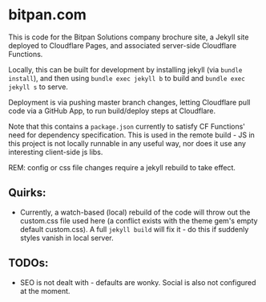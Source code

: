 # bitpan.com

This is code for the Bitpan Solutions company brochure site, a Jekyll site deployed to Cloudflare Pages, and associated
server-side Cloudflare Functions.

Locally, this can be built for development by installing jekyll (via `bundle install`), and then using `bundle exec jekyll b` to build and `bundle exec jekyll s` to serve.

Deployment is via pushing master branch changes, letting Cloudflare pull code via a GitHub App, to run build/deploy steps at Cloudflare.

Note that this contains a `package.json` currently to satisfy CF Functions' need for dependency specification.  This is used in the remote
build - JS in this project is not locally runnable in any useful way, nor does it use any interesting client-side js libs.

REM: config or css file changes require a jekyll rebuild to take effect.

## Quirks:
- Currently, a watch-based (local) rebuild of the code will throw out the custom.css file used here (a conflict exists with the theme
  gem's empty default custom.css). A full `jekyll build` will fix it - do this if suddenly styles vanish in local server.

## TODOs:
- SEO is not dealt with - defaults are wonky.  Social is also not configured at the moment.
